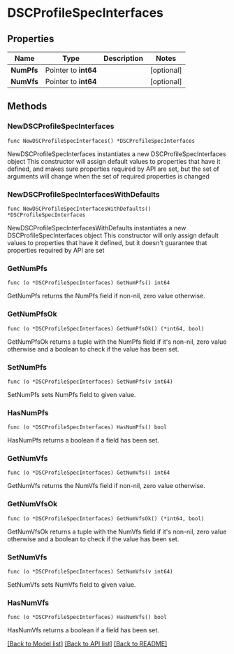 # DSCProfileSpecInterfaces

## Properties

Name | Type | Description | Notes
------------ | ------------- | ------------- | -------------
**NumPfs** | Pointer to **int64** |  | [optional] 
**NumVfs** | Pointer to **int64** |  | [optional] 

## Methods

### NewDSCProfileSpecInterfaces

`func NewDSCProfileSpecInterfaces() *DSCProfileSpecInterfaces`

NewDSCProfileSpecInterfaces instantiates a new DSCProfileSpecInterfaces object
This constructor will assign default values to properties that have it defined,
and makes sure properties required by API are set, but the set of arguments
will change when the set of required properties is changed

### NewDSCProfileSpecInterfacesWithDefaults

`func NewDSCProfileSpecInterfacesWithDefaults() *DSCProfileSpecInterfaces`

NewDSCProfileSpecInterfacesWithDefaults instantiates a new DSCProfileSpecInterfaces object
This constructor will only assign default values to properties that have it defined,
but it doesn't guarantee that properties required by API are set

### GetNumPfs

`func (o *DSCProfileSpecInterfaces) GetNumPfs() int64`

GetNumPfs returns the NumPfs field if non-nil, zero value otherwise.

### GetNumPfsOk

`func (o *DSCProfileSpecInterfaces) GetNumPfsOk() (*int64, bool)`

GetNumPfsOk returns a tuple with the NumPfs field if it's non-nil, zero value otherwise
and a boolean to check if the value has been set.

### SetNumPfs

`func (o *DSCProfileSpecInterfaces) SetNumPfs(v int64)`

SetNumPfs sets NumPfs field to given value.

### HasNumPfs

`func (o *DSCProfileSpecInterfaces) HasNumPfs() bool`

HasNumPfs returns a boolean if a field has been set.

### GetNumVfs

`func (o *DSCProfileSpecInterfaces) GetNumVfs() int64`

GetNumVfs returns the NumVfs field if non-nil, zero value otherwise.

### GetNumVfsOk

`func (o *DSCProfileSpecInterfaces) GetNumVfsOk() (*int64, bool)`

GetNumVfsOk returns a tuple with the NumVfs field if it's non-nil, zero value otherwise
and a boolean to check if the value has been set.

### SetNumVfs

`func (o *DSCProfileSpecInterfaces) SetNumVfs(v int64)`

SetNumVfs sets NumVfs field to given value.

### HasNumVfs

`func (o *DSCProfileSpecInterfaces) HasNumVfs() bool`

HasNumVfs returns a boolean if a field has been set.


[[Back to Model list]](../README.md#documentation-for-models) [[Back to API list]](../README.md#documentation-for-api-endpoints) [[Back to README]](../README.md)


